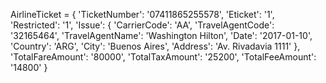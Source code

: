 AirlineTicket = {
    'TicketNumber': '07411865255578',
    'Eticket': '1',
    'Restricted': '1',
    'Issue': {
        'CarrierCode': 'AA',
        'TravelAgentCode': '32165464',
        'TravelAgentName': 'Washington Hilton',
        'Date': '2017-01-10',
        'Country': 'ARG',
        'City': 'Buenos Aires',
        'Address': 'Av. Rivadavia 1111'
    },
    'TotalFareAmount': '80000',
    'TotalTaxAmount': '25200',
    'TotalFeeAmount': '14800'
}